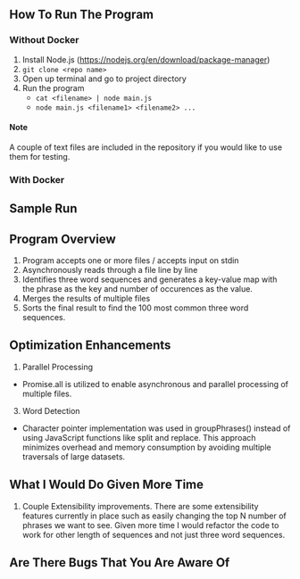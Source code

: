 ## How To Run The Program
### Without Docker
1. Install Node.js (https://nodejs.org/en/download/package-manager)
2. `git clone <repo name>`
3. Open up terminal and go to project directory
4. Run the program
   - `cat <filename> | node main.js`
   - `node main.js <filename1> <filename2> ...`

#### Note
A couple of text files are included in the repository if you would like to use them for testing.




### With Docker

## Sample Run



## Program Overview
1. Program accepts one or more files / accepts input on stdin
2. Asynchronously reads through a file line by line
3. Identifies three word sequences and generates a key-value map with the phrase as the key and number of occurences as the value.
4. Merges the results of multiple files
5. Sorts the final result to find the 100 most common three word sequences.

## Optimization Enhancements
1. Parallel Processing
- Promise.all is utilized to enable asynchronous and parallel processing of multiple files.  
3. Word Detection
- Character pointer implementation was used in groupPhrases() instead of using JavaScript functions like split and replace. This approach minimizes overhead and memory consumption by avoiding multiple traversals of large datasets.

## What I Would Do Given More Time
1. Couple Extensibility improvements. There are some extensibility features currently in place such as easily changing the top N number of phrases we want to see. Given more time I would refactor the code to work for other length of sequences and not just three word sequences.


## Are There Bugs That You Are Aware Of
